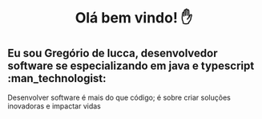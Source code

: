 <h1 align="center">Olá bem vindo! ✋</h1>
<h2>Eu sou Gregório de lucca, desenvolvedor software se especializando em java e typescript :man_technologist:  </h2>
<p>Desenvolver software é mais do que código; é sobre criar soluções inovadoras e impactar vidas</p>



